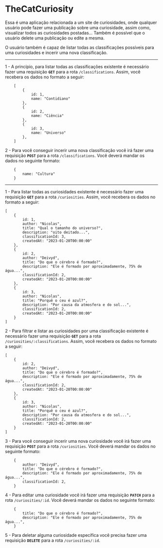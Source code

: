 # TheCatCuriosity

Essa é uma aplicação relacionada a um site de curiosidades, onde qualquer usuário pode fazer uma publicação sobre uma curiosidade, assim como, visualizar todos as curiosidades postadas... Também é possível que o usuário delete uma publicação ou edite a mesma.

O usuário também é capaz de listar todas as classificações possíveis para uma curiosidades e incerir uma nova classificação.

---

1 - A princípio, para listar todas as classificações existente é necessário fazer uma requisição **`GET`** para a rota `/classifications`. Assim, você recebera os dados no formato a seguir:

```
    [
        {
            id: 1,
            name: "Contidiano"
        },
        {
            id: 2,
            name: "Ciência"
        },
        {
            id: 3,
            name: "Universo"
        },
    ]
```

2 - Para você conseguir incerir uma nova classificação você irá fazer uma requisição **`POST`** para a rota `/classifications`. Você deverá mandar os dados no seguinte formato:

```
    {
        name: "Cultura"
    }
```

---

1 - Para listar todas as curiosidades existente é necessário fazer uma requisição **`GET`** para a rota `/curiosities`. Assim, você recebera os dados no formato a seguir:

```
[
    {
        id: 1,
        author: "Nicolas",
        title: "Qual o tamanho do universo?",
        description: "oito deitado...",
        classificationId: 3,
        createdAt: "2023-01-20T00:00:00"
    },
    {
        id: 2,
        author: "Deivyd",
        title: "Do que o cérebro é formado?",
        description: "Ele é formado por aproximadamente, 75% de água...",
        classificationId: 2,
        createdAt: "2023-01-20T00:00:00"
    },
    {
        id: 3,
        author: "Nicolas",
        title: "Porquê o ceu é azul?",
        description: "Por causa da atmosfera e do sol...",
        classificationId: 2,
        createdAt: "2023-01-20T00:00:00"
    }
]
```

2 - Para filtrar e listar as curiosidades por uma classificação existente é necessário fazer uma requisição **`GET`** para a rota `/curiosities/:classifications`. Assim, você recebera os dados no formato a seguir:

```
[
    {
        id: 2,
        author: "Deivyd",
        title: "Do que o cérebro é formado?",
        description: "Ele é formado por aproximadamente, 75% de água...",
        classificationId: 2,
        createdAt: "2023-01-20T00:00:00"
    },
    {
        id: 3,
        author: "Nicolas",
        title: "Porquê o ceu é azul?",
        description: "Por causa da atmosfera e do sol...",
        classificationId: 2,
        createdAt: "2023-01-20T00:00:00"
    }
]
```

3 - Para você conseguir incerir uma nova curiosidade você irá fazer uma requisição **`POST`** para a rota `/curiosities`. Você deverá mandar os dados no seguinte formato:

```
    {
        author: "Deivyd",
        title: "Do que o cérebro é formado?",
        description: "Ele é formado por aproximadamente, 75% de água...",
        classificationId: 2,
    }
```

4 - Para editar uma curiosidade você irá fazer uma requisição **`PATCH`** para a rota `/curiosities/:id`. Você deverá mandar os dados no seguinte formato:

```
    {
        title: "Do que o cérebro é formado?",
        description: "Ele é formado por aproximadamente, 75% de água...",
    }
```

5 - Para deletar alguma curiosidade específica você precisa fazer uma requisição **`DELETE`** para a rota `/curiosities/:id`.